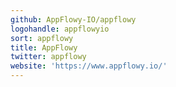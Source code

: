 ```yaml
---
github: AppFlowy-IO/appflowy
logohandle: appflowyio
sort: appflowy
title: AppFlowy
twitter: appflowy
website: 'https://www.appflowy.io/'
---
```

